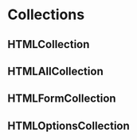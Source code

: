 # Collections

## HTMLCollection

## HTMLAllCollection

## HTMLFormCollection

## HTMLOptionsCollection

